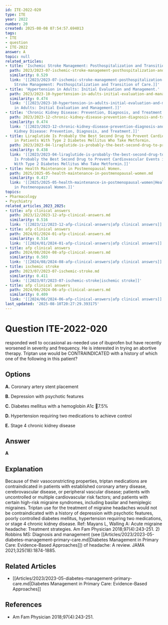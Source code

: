 ```yaml
---
id: ITE-2022-020
type: ITE
year: 2022
number: 20
created: 2025-08-08 07:54:57.694013
tags:
- ITE
- question
- ITE-2022
answer: A
topic: null
related_articles:
- title: 'Ischemic Stroke Management: Posthospitalization and Transition of Care.'
  path: 2023/2023-07-ischemic-stroke-management-posthospitalization-and-transitio.md
  similarity: 0.529
  link: '[[2023/2023-07-ischemic-stroke-management-posthospitalization-and-transitio|Ischemic
    Stroke Management: Posthospitalization and Transition of Care.]]'
- title: 'Hypertension in Adults: Initial Evaluation and Management.'
  path: 2023/2023-10-hypertension-in-adults-initial-evaluation-and-management.md
  similarity: 0.474
  link: '[[2023/2023-10-hypertension-in-adults-initial-evaluation-and-management|Hypertension
    in Adults: Initial Evaluation and Management.]]'
- title: 'Chronic Kidney Disease: Prevention, Diagnosis, and Treatment.'
  path: 2023/2023-12-chronic-kidney-disease-prevention-diagnosis-and-treatment.md
  similarity: 0.474
  link: '[[2023/2023-12-chronic-kidney-disease-prevention-diagnosis-and-treatment|Chronic
    Kidney Disease: Prevention, Diagnosis, and Treatment.]]'
- title: Liraglutide Is Probably the Best Second Drug to Prevent Cardiovascular Events
    in Patients With Type 2 Diabetes Mellitus Who Take Metformin.
  path: 2023/2023-04-liraglutide-is-probably-the-best-second-drug-to-prevent-card.md
  similarity: 0.438
  link: '[[2023/2023-04-liraglutide-is-probably-the-best-second-drug-to-prevent-card|Liraglutide
    Is Probably the Best Second Drug to Prevent Cardiovascular Events in Patients
    With Type 2 Diabetes Mellitus Who Take Metformin.]]'
- title: Health Maintenance in Postmenopausal Women.
  path: 2025/2025-05-health-maintenance-in-postmenopausal-women.md
  similarity: 0.417
  link: '[[2025/2025-05-health-maintenance-in-postmenopausal-women|Health Maintenance
    in Postmenopausal Women.]]'
topics:
- Pharmacology
- Psychiatry
related_articles_2023_2025:
- title: afp clinical answers
  path: 2023/12/2023-12-afp-clinical-answers.md
  similarity: 0.516
  link: '[[2023/12/2023-12-afp-clinical-answers|afp clinical answers]]'
- title: afp clinical answers
  path: 2024/01/2024-01-afp-clinical-answers.md
  similarity: 0.514
  link: '[[2024/01/2024-01-afp-clinical-answers|afp clinical answers]]'
- title: afp clinical answers
  path: 2024/08/2024-08-afp-clinical-answers.md
  similarity: 0.503
  link: '[[2024/08/2024-08-afp-clinical-answers|afp clinical answers]]'
- title: ischemic stroke
  path: 2023/07/2023-07-ischemic-stroke.md
  similarity: 0.411
  link: '[[2023/07/2023-07-ischemic-stroke|ischemic stroke]]'
- title: afp clinical answers
  path: 2024/06/2024-06-afp-clinical-answers.md
  similarity: 0.409
  link: '[[2024/06/2024-06-afp-clinical-answers|afp clinical answers]]'
last_updated: '2025-08-10T20:27:29.393175'
---
```


# Question ITE-2022-020

responded well to occasional as-needed use of ibuprofen but have recently worsened in severity and frequency. He is interested in trying an abortive therapy. Triptan use would be CONTRAINDICATED with a history of which one of the following in this patient?

## Options

**A.** Coronary artery stent placement

**B.** Depression with psychotic features

**C.** Diabetes mellitus with a hemoglobin A1c 7.5%

**D.** Hypertension requiring two medications to achieve control

**E.** Stage 4 chronic kidney disease

## Answer

**A**

## Explanation

Because of their vasoconstricting properties, triptan medications are contraindicated in patients with
established coronary artery disease, cerebrovascular disease, or peripheral vascular disease; patients with
uncontrolled or multiple cardiovascular risk factors; and patients with certain high-risk migraine
syndromes, including basilar and hemiplegic migraines. Triptan use for the treatment of migraine
headaches would not be contraindicated with a history of depression with psychotic features, poorly
controlled diabetes mellitus, hypertension requiring two medications, or stage 4 chronic kidney disease.
Ref: Mayans L, Walling A: Acute migraine headache: Treatment strategies. Am Fam Physician  2018;97(4):243-251. 2) Robbins
MS: Diagnosis and management (see [[Articles/2023/2023-05-diabetes-management-primary-care.md|Diabetes Management in Primary Care: Evidence-Based Approaches]]) of headache: A review. JAMA 2021;325(18):1874-1885.



## Related Articles

- [[Articles/2023/2023-05-diabetes-management-primary-care.md|Diabetes Management in Primary Care: Evidence-Based Approaches]]

## References

- Am Fam Physician  2018;97(4):243-251.
